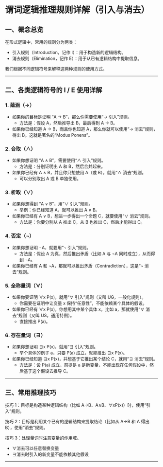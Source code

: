 # 谓词逻辑推理规则详解（引入与消去）

## 一、概念总览

在形式逻辑中，常用的规则分为两类：

- 引入规则（Introduction，记作 I）：用于构造新的逻辑结构。
- 消去规则（Elimination，记作 E）：用于从已有逻辑结构中提取信息。

我们根据不同逻辑符号来解释这两种规则的使用方式。

---

## 二、各类逻辑符号的 I / E 使用详解

### 1. 蕴涵（→）

- 如果你的目标是证明 “A → B”，那么你需要使用“→ 引入”规则。
    - 方法是：假设 A，然后推导出 B，最后得到 A → B。
- 如果你已经知道 A → B，而且你也知道 A，那么你就可以使用“→ 消去”规则，得出 B。这就是著名的“Modus Ponens”。

### 2. 合取（∧）

- 如果你想证明 “A ∧ B”，需要使用“∧ 引入”规则。
    - 方法是：分别证明出 A 和 B，然后合并起来。
- 如果你已经有 A ∧ B，并且你只想使用 A（或 B），就用“∧ 消去”规则。
    - 可以分别取出 A 或 B 单独使用。

### 3. 析取（∨）

- 如果你想得到 “A ∨ B”，用“∨ 引入”规则。
    - 举例：你已经知道 A，就可以推出 A ∨ B。
- 如果你已经有 A ∨ B，想进一步得出一个命题 C，就要使用“∨ 消去”规则。
    - 方法是：你要分别从 A 推出 C，从 B 也推出 C，然后才能得出 C。

### 4. 否定（¬）

- 如果你想证明 ¬A，就要用“¬ 引入”规则。
    - 方法是：假设 A 为真，然后推出矛盾（比如 A 与 ¬A 同时成立），从而得到 ¬A。
- 如果你已经有 A 和 ¬A，那就可以推出矛盾（Contradiction），这是“¬ 消去”规则。

### 5. 全称量词（∀）

- 如果你要证明 ∀x P(x)，就用“∀ 引入”规则（又叫 UG，一般化规则）。
    - 你需要在证明中让变量 x 保持“任意性”，不能依赖某个具体的假设。
- 如果你已经有 ∀x P(x)，你想用其中某个具体 x，比如 a，那就使用“∀ 消去”规则（又叫 US，通用特例）。
    - 直接推出 P(a)。

### 6. 存在量词（∃）

- 如果你想证明 ∃x P(x)，就用“∃ 引入”规则。
    - 举个具体的例子 a，只要 P(a) 成立，就能推出 ∃x P(x)。
- 如果你已经知道 ∃x P(x)，并想基于它推出某个结论 C，就用“∃ 消去”规则。
    - 方法是：设 P(a) 成立，前提是 a 是新变量，不能出现在任何假设中，然后基于这个假设去推导 C。

---

## 三、常用推理技巧

技巧 1：目标是构造某种逻辑结构（比如 A→B、A∧B、∀xP(x)）时，使用“引入”规则。

技巧 2：目标是利用某个已有的逻辑结构来提取结论（比如从 A→B 和 A 得出 B），使用“消去”规则。

技巧 3：处理量词时注意变量的作用域。

- ∀消去可以任意替换变量
- ∃消去时引入的新变量不能依赖其他假设

---
